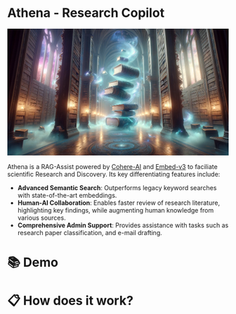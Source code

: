 # Athena - Research Copilot
<p align="center">
  <img src="./static/athena.png">
</p>

Athena is a RAG-Assist powered by [Cohere-AI]() and [Embed-v3](https://txt.cohere.com/introducing-embed-v3/) to faciliate scientific Research and Discovery. Its key differentiating features include:
- **Advanced Semantic Search**: Outperforms legacy keyword searches with state-of-the-art embeddings.
- **Human-AI Collaboration**: Enables faster review of research literature, highlighting key findings, while augmenting human knowledge from various sources.
- **Comprehensive Admin Support**: Provides assistance with tasks such as research paper classification, and e-mail drafting.

# 📚 Demo

# 📋 How does it work?